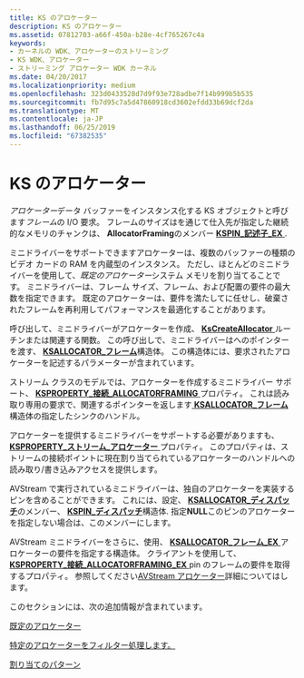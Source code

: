 ```yaml
---
title: KS のアロケーター
description: KS のアロケーター
ms.assetid: 07812703-a66f-450a-b28e-4cf765267c4a
keywords:
- カーネルの WDK、アロケーターのストリーミング
- KS WDK、アロケーター
- ストリーミング アロケーター WDK カーネル
ms.date: 04/20/2017
ms.localizationpriority: medium
ms.openlocfilehash: 323d0433528d7d9f93e728adbe7f14b999b5b535
ms.sourcegitcommit: fb7d95c7a5d47860918cd3602efdd33b69dcf2da
ms.translationtype: MT
ms.contentlocale: ja-JP
ms.lasthandoff: 06/25/2019
ms.locfileid: "67382535"
---
```

# <a name="ks-allocators"></a>KS のアロケーター





*アロケーター*データ バッファーをインスタンス化する KS オブジェクトと呼びます*フレーム*の I/O 要求。 フレームのサイズはを通じて仕入先が指定した継続的なメモリのチャンクは、 **AllocatorFraming**のメンバー [ **KSPIN\_記述子\_EX** ](https://docs.microsoft.com/windows-hardware/drivers/ddi/content/ks/ns-ks-_kspin_descriptor_ex).

ミニドライバーをサポートできますアロケーターは、複数のバッファーの種類のビデオ カードの RAM を内蔵型のインスタンス。 ただし、ほとんどのミニドライバーを使用して、*既定のアロケーター*システム メモリを割り当てることです。 ミニドライバーは、フレーム サイズ、フレーム、および配置の要件の最大数を指定できます。 既定のアロケーターは、要件を満たしてに任せし、破棄されたフレームを再利用してパフォーマンスを最適化することがあります。

呼び出して、ミニドライバーがアロケーターを作成、 [ **KsCreateAllocator** ](https://docs.microsoft.com/windows-hardware/drivers/ddi/content/ks/nf-ks-kscreateallocator)ルーチンまたは関連する関数。 この呼び出しで、ミニドライバーはへのポインターを渡す、 [ **KSALLOCATOR\_フレーム**](https://docs.microsoft.com/windows-hardware/drivers/ddi/content/ks/ns-ks-ksallocator_framing)構造体。 この構造体には、要求されたアロケーターを記述するパラメーターが含まれています。

ストリーム クラスのモデルでは、アロケーターを作成するミニドライバー サポート、 [ **KSPROPERTY\_接続\_ALLOCATORFRAMING** ](https://docs.microsoft.com/windows-hardware/drivers/stream/ksproperty-connection-allocatorframing)プロパティ。 これは読み取り専用の要求で、関連するポインターを返します[ **KSALLOCATOR\_フレーム**](https://docs.microsoft.com/windows-hardware/drivers/ddi/content/ks/ns-ks-ksallocator_framing)構造体の指定したシンクのハンドル。

アロケーターを提供するミニドライバーをサポートする必要がありますも、 [ **KSPROPERTY\_ストリーム\_アロケーター** ](https://docs.microsoft.com/windows-hardware/drivers/stream/ksproperty-stream-allocator)プロパティ。 このプロパティは、ストリームの接続ポイントに現在割り当てられているアロケーターのハンドルへの読み取り/書き込みアクセスを提供します。

AVStream で実行されているミニドライバーは、独自のアロケーターを実装するピンを含めることができます。 これには、設定、 [ **KSALLOCATOR\_ディスパッチ**](https://docs.microsoft.com/windows-hardware/drivers/ddi/content/ks/ns-ks-_ksallocator_dispatch)のメンバー、 [ **KSPIN\_ディスパッチ**](https://docs.microsoft.com/windows-hardware/drivers/ddi/content/ks/ns-ks-_kspin_dispatch)構造体. 指定**NULL**このピンのアロケーターを指定しない場合は、このメンバーにします。

AVStream ミニドライバーをさらに、使用、 [ **KSALLOCATOR\_フレーム\_EX** ](https://docs.microsoft.com/windows-hardware/drivers/ddi/content/ks/ns-ks-ksallocator_framing_ex)アロケーターの要件を指定する構造体。 クライアントを使用して、 [ **KSPROPERTY\_接続\_ALLOCATORFRAMING\_EX** ](https://docs.microsoft.com/windows-hardware/drivers/stream/ksproperty-connection-allocatorframing-ex) pin のフレームの要件を取得するプロパティ。 参照してください[AVStream アロケーター](avstream-allocators.md)詳細についてはします。

このセクションには、次の追加情報が含まれています。

[既定のアロケーター](default-allocators.md)

[特定のアロケーターをフィルター処理します。](filter-specific-allocators.md)

[割り当てのパターン](allocation-schemes.md)

 

 




